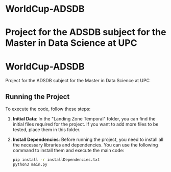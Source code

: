 # WorldCup-ADSDB
Project for the ADSDB subject for the Master in Data Science at UPC
=======
# WorldCup-ADSDB
Project for the ADSDB subject for the Master in Data Science at UPC

## Running the Project

To execute the code, follow these steps:

1. **Initial Data**: In the "Landing Zone Temporal" folder, you can find the initial files required for the project. If you want to add more files to be tested, place them in this folder.

2. **Install Dependencies**: Before running the project, you need to install all the necessary libraries and dependencies. You can use the following command to install them and execute the main code:

   ```bash
   pip install -r installDependencies.txt
   python3 main.py
